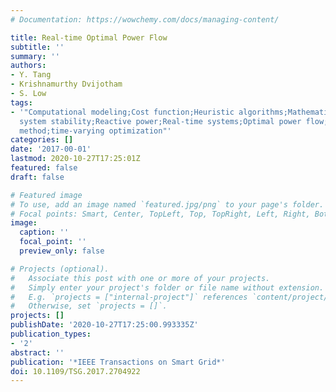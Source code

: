 ```yaml
---
# Documentation: https://wowchemy.com/docs/managing-content/

title: Real-time Optimal Power Flow
subtitle: ''
summary: ''
authors:
- Y. Tang
- Krishnamurthy Dvijotham
- S. Low
tags:
- '"Computational modeling;Cost function;Heuristic algorithms;Mathematical model;Power
  system stability;Reactive power;Real-time systems;Optimal power flow;quasi-Newton
  method;time-varying optimization"'
categories: []
date: '2017-00-01'
lastmod: 2020-10-27T17:25:01Z
featured: false
draft: false

# Featured image
# To use, add an image named `featured.jpg/png` to your page's folder.
# Focal points: Smart, Center, TopLeft, Top, TopRight, Left, Right, BottomLeft, Bottom, BottomRight.
image:
  caption: ''
  focal_point: ''
  preview_only: false

# Projects (optional).
#   Associate this post with one or more of your projects.
#   Simply enter your project's folder or file name without extension.
#   E.g. `projects = ["internal-project"]` references `content/project/deep-learning/index.md`.
#   Otherwise, set `projects = []`.
projects: []
publishDate: '2020-10-27T17:25:00.993335Z'
publication_types:
- '2'
abstract: ''
publication: '*IEEE Transactions on Smart Grid*'
doi: 10.1109/TSG.2017.2704922
---
```

